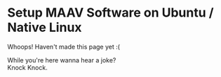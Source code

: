 # Setup MAAV Software on Ubuntu / Native Linux

Whoops! Haven't made this page yet :(

While you're here wanna hear a joke?\
Knock Knock.